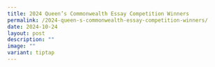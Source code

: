 ```yaml
---
title: 2024 Queen’s Commonwealth Essay Competition Winners
permalink: /2024-queen-s-commonwealth-essay-competition-winners/
date: 2024-10-24
layout: post
description: ""
image: ""
variant: tiptap
---
```

